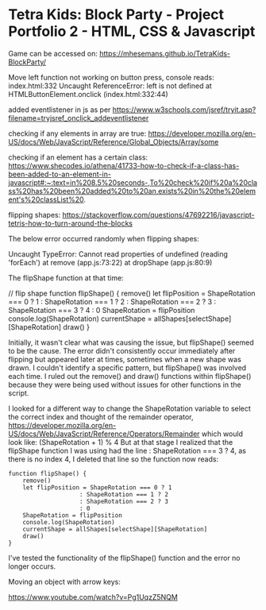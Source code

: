 # Tetra Kids: Block Party - Project Portfolio 2 - HTML, CSS & Javascript

Game can be accessed on: https://mhesemans.github.io/TetraKids-BlockParty/

Move left function not working on button press, console reads:
index.html:332 Uncaught ReferenceError: left is not defined
    at HTMLButtonElement.onclick (index.html:332:44)

added eventlistener in js as per https://www.w3schools.com/jsref/tryit.asp?filename=tryjsref_onclick_addeventlistener

checking if any elements in array are true: 
https://developer.mozilla.org/en-US/docs/Web/JavaScript/Reference/Global_Objects/Array/some

checking if an element has a certain class:
https://www.shecodes.io/athena/41733-how-to-check-if-a-class-has-been-added-to-an-element-in-javascript#:~:text=in%208.5%20seconds-,To%20check%20if%20a%20class%20has%20been%20added%20to%20an,exists%20in%20the%20element's%20classList%20.

flipping shapes:
https://stackoverflow.com/questions/47692216/javascript-tetris-how-to-turn-around-the-blocks

The below error occurred randomly when flipping shapes:

Uncaught TypeError: Cannot read properties of undefined (reading 'forEach')
    at remove (app.js:73:22)
    at dropShape (app.js:80:9)

The flipShape function at that time:

  // flip shape
    function flipShape() {
        remove()
        let flipPosition = ShapeRotation === 0 ? 1
                        : ShapeRotation === 1 ? 2
                        : ShapeRotation === 2 ? 3
                        : ShapeRotation === 3 ? 4
                        : 0
        ShapeRotation = flipPosition
        console.log(ShapeRotation)
        currentShape = allShapes[selectShape][ShapeRotation]
        draw()
    }

Initially, it wasn't clear what was causing the issue, but flipShape() seemed to be the cause. The error didn't consistently occur immediately after flipping but appeared later at times, sometimes when a new shape was drawn. I couldn't identify a specific pattern, but flipShape() was involved each time. I ruled out the remove() and draw() functions within flipShape() because they were being used without issues for other functions in the script.

I looked for a different way to change the ShapeRotation variable to select the correct index and thought of the remainder operator, https://developer.mozilla.org/en-US/docs/Web/JavaScript/Reference/Operators/Remainder which would look like: (ShapeRotation + 1) % 4
But at that stage I realized that the flipShape function I was using had the line : ShapeRotation === 3 ? 4, as there is no index 4, I deleted that line so the function now reads:

    function flipShape() {
        remove()
        let flipPosition = ShapeRotation === 0 ? 1
                        : ShapeRotation === 1 ? 2
                        : ShapeRotation === 2 ? 3
                        : 0
        ShapeRotation = flipPosition
        console.log(ShapeRotation)
        currentShape = allShapes[selectShape][ShapeRotation]
        draw()
    }

I've tested the functionality of the flipShape() function and the error no longer occurs.


Moving an object with arrow keys:

https://www.youtube.com/watch?v=Pg1UqzZ5NQM
